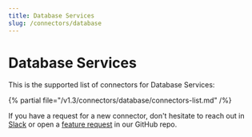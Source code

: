 ```yaml
---
title: Database Services
slug: /connectors/database
---
```


# Database Services

This is the supported list of connectors for Database Services:

{% partial file="/v1.3/connectors/database/connectors-list.md" /%}

If you have a request for a new connector, don't hesitate to reach out in [Slack](https://slack.open-metadata.org/) or
open a [feature request](https://github.com/open-metadata/OpenMetadata/issues/new/choose) in our GitHub repo.
